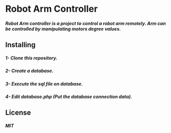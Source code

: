 # Robot Arm Controller
##### Robot Arm controller is a project to control a robot arm remotely. Arm can be controlled by manipulating motors degree values.

## Installing
##### 1- Clone this repository.
##### 2- Create a database.
##### 3- Execute the sql file on database.
##### 4- Edit database.php (Put the database connection data).

## License
##### MIT
